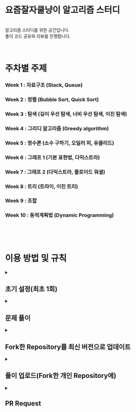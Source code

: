 # 요즘잘자쿨냥이 알고리즘 스터디
<br>
알고리즘 스터디를 위한 공간입니다.
<br>
풀이 코드 공유와 리뷰를 진행합니다.
<br>
<br>
<br>

# 주차별 주제
### Week 1 : 자료구조 (Stack, Queue)
### Week 2 : 정렬 (Bubble Sort, Quick Sort)
### Week 3 : 탐색 (깊이 우선 탐색, 너비 우선 탐색, 이진 탐색) 
### Week 4 : 그리디 알고리즘 (Greedy algorithm)
### Week 5 : 정수론 (소수 구하기, 오일러 피, 유클리드) 
### Week 6 : 그래프 1 (기본 표현법, 다익스트라) 
### Week 7 : 그래프 2 (다익스트라, 플로이드 워셜)
### Week 8 : 트리 (트라이, 이진 트리)
### Week 9 : 조합
### Week 10 : 동적계획법 (Dynamic Programming)

<br><br><br>
# 이용 방법 및 규칙


<details>
<summary>
<h2>초기 설정(최초 1회)</h2></summary>
<div markdown="1">


1. https://github.com/LikeLion-CoolCat/CoolCat-Algorithm-Study 에 접속한다.
2. 레포지토리 Fork 를 진행한다.(사진 빨간 원 클릭)
    
    ![스크린샷 2023-03-28 오후 11 52 31](https://user-images.githubusercontent.com/99067128/228278820-66a8d35b-ee59-4dec-9efe-f581aa6ce3ae.png)

1. Create Fork 눌러서 포크를 완료한다.(빨간 원 클릭)
    
   
    ![스크린샷 2023-03-28 오후 11 54 30](https://user-images.githubusercontent.com/99067128/228279420-d680896d-6410-4ca4-80ad-da8db97f5ed1.png)


1. 이후 개인 깃허브 계정에 들어가면 개인 fork 된 레파지토리가 생성된 것을 확인할 수 있다.
    
    ![스크린샷 2023-03-28 오후 11 54 39](https://user-images.githubusercontent.com/99067128/228279508-1d3f1805-625a-4254-b375-7ca20e930516.png)
</div>
</details>


    
<details>
<summary>
<h2>문제 풀이</h2></summary>
<div markdown="1">

1. 각자가 사용하는 개인 IDE(IntelliJ, Eclipse, VS Studio, VS Code 등)로 문제를 푼다.
    - 깃허브와 연결하지 않는다.(clone, commit, push 전부 진행하지 않는다)

### 깃허브와 IDE를 연동하지 않은 이유

- clone 후 문제를 풀고 commit & push를 진행하려면 repository에 module 관련 파일이 존재해야 한다. 
    
    **→ 코드 공유와 리뷰를 위해서는 가독성이 떨어진다.**
    
- 여러 사람의 코드가 한 자바 파일에 나눠 담길 경우 각자 구현한 static 변수, class 에서 데이터 참조와 접근 오류가 발생할 수 있다.  
    
    **→  알고리즘 문제 풀이가 목적이니 다른 곳에 신경쓸 시간 낭비를 줄인다.**
    
</div>
</details>

<details>
<summary>
<h2>Fork한 Repository를 최신 버전으로  업데이트</h2></summary>
<div markdown="1">

1. Fork 했던 개인 레파지토리에 들어간다.(각자 레파지토리 목록에서 빨간 원 클릭)
    
    ![스크린샷 2023-03-28 오후 11 54 47](https://user-images.githubusercontent.com/99067128/228279658-1a737ac3-6037-4b6d-b3c1-efc1b314cc55.png)    

1. Sync fork 클릭(공유 레파지토리의 최신 버전으로 업데이트 하기 위한 과정입니다.)
    
![스크린샷 2023-03-28 오후 11 54 51](https://user-images.githubusercontent.com/99067128/228279667-a0220aea-cb0a-46d2-8cd5-9ebf24d253c4.png)
    

1. 업데이트가 필요한 경우 아래 화면처럼 나옵니다. Update branch(빨간 원)를 클릭한다.
    
    ![스크린샷 2023-03-28 오후 11 54 56](https://user-images.githubusercontent.com/99067128/228279687-4892b596-c2b8-4168-8297-303e76b3ad6a.png)
    

1. 업데이트가 되었거나 이미 최신 상태라면 아래 화면처럼 나옵니다.
    
    ![스크린샷 2023-03-28 오후 11 55 00](https://user-images.githubusercontent.com/99067128/228279700-25cff54b-82cb-4f29-9621-860ab2a492a6.png)
</div>
</details>

<details>
<summary>
<h2>풀이 업로드(Fork한 개인 Repository에)</h2></summary>
<div markdown="1">

1. 작성한 코드 전체를 복사한다.
2. fork된 각자 개인 Repository에서 n주차/p문제번호 폴더로 이동한다.
    - 주차 폴더와 문제 번호 폴더는 별일 없으면 제가 만들어 놓을게요.
    
    ![스크린샷 2023-03-28 오후 11 58 26](https://user-images.githubusercontent.com/99067128/228280539-7d436c93-1f41-497d-bce0-5d2ec7c87e47.png)
    

1. Add file - Create new file 클릭(빨간 원 두개 클릭)
    
    ![스크린샷 2023-03-28 오후 11 58 30](https://user-images.githubusercontent.com/99067128/228280549-f6268ac5-3a9c-400a-803a-4b2006577050.png)
    

1. 폴더명/파일이름.java 를 입력한다.
    - (사진에서는 작은 원 : 송호준/Main.java 를 입력한 예시입니다)
    
    ![스크린샷 2023-03-28 오후 11 58 36](https://user-images.githubusercontent.com/99067128/228280568-7b02c504-3c58-4f77-82a2-224152b4747c.png)
    

1. 코드를 복붙하여 입력한다.(백준에 제출하는 것과 같은 방식, 단순 복사+붙여넣기)
    
    ![스크린샷 2023-03-28 오후 11 58 40](https://user-images.githubusercontent.com/99067128/228280577-a4544516-e75b-4d80-aa0a-a830cc7bb4eb.png)
    

1. 하단에 commit 작성 후 Commit new File(빨간 원) 클릭
    - (자유롭게 작성하셔도 되는데 제목에는 문제 번호를 표시하는게 보기에 깔끔하긴 해요)
    
    ![스크린샷 2023-03-28 오후 11 58 46](https://user-images.githubusercontent.com/99067128/228280591-e06f05b8-fb7e-43a5-8e5c-1b8eb557b580.png)
    

1. fork된 각자 개인 repository에 커밋 및 코드가 업로드 된 것을 확인할 수 있다.
    
    ![스크린샷 2023-03-28 오후 11 58 54](https://user-images.githubusercontent.com/99067128/228280832-87f94fb6-414e-4ad8-952b-f85af941f0a0.png)
</div>
</details>

<details>
<summary>
<h2>PR Request</h2></summary>
<div markdown="1">

1. 각자 **개인** 레파지토리에 접속 후 Pull requests 클릭(빨간 원)
    
    ![스크린샷 2023-03-28 오후 11 59 01](https://user-images.githubusercontent.com/99067128/228280847-f0020fc4-e1bd-403d-9e92-eafa42d3b5b3.png)
    

1. New pull request(빨간 원)을 클릭하여 PR 진행한다.
    - commit(업로드)한 것이 없으면 PR을 진행할 수 없습니다.
    
    ![스크린샷 2023-03-28 오후 11 59 07](https://user-images.githubusercontent.com/99067128/228280866-10cb7e21-b344-44c7-b47d-57e9045fdc73.png)
    

1. Create pull request 클릭
    
    ![스크린샷 2023-03-28 오후 11 59 12](https://user-images.githubusercontent.com/99067128/228280887-e03b4e8f-82e1-4b2e-92b6-aa694179e0f2.png)
    

1. 내용 작성 후 Create pull request 클릭
    
    ![스크린샷 2023-03-28 오후 11 59 18](https://user-images.githubusercontent.com/99067128/228280910-9efcca62-6e6f-4e14-8e53-6e0d0ccee258.png)
    

1. 여기까지 완료했다면 Organization 원본 레파지토리에 PR요청이 생기게 됩니다.
    - 일단 당분간은 제가 PR merge를 하겠습니다.
    - 제가 계속해도 되고 다른분들 하고싶으시면 하셔도 됩니다.
        
        (권한을 다 드렸는지 모르겠네요)
        
</div>
</details>
